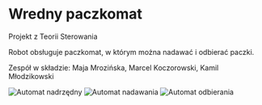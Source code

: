 # Wredny paczkomat
Projekt z Teorii Sterowania

Robot obsługuje paczkomat, w którym można nadawać i odbierać paczki.

Zespół w składzie: Maja Mrozińska, Marcel Koczorowski, Kamil Młodzikowski


![Automat nadrzędny](https://media.discordapp.net/attachments/708606120763195412/708626653357670400/graf_XDD.jpg)
![Automat nadawania](https://media.discordapp.net/attachments/708606120763195412/708626669526843412/graf_XDD_1.jpg)
![Automat odbierania](https://media.discordapp.net/attachments/708606120763195412/708626682612940870/graf_XDD_2.jpg)

